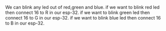 We can blink any led out of red,green and blue.
if we want to blink red led then connect 16 to R in our esp-32.
if we want to blink green led then connect 16 to G in our esp-32.
if we want to blink blue led then connect 16 to B in our esp-32.
